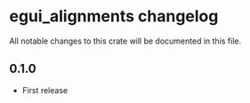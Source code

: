 # egui_alignments changelog

All notable changes to this crate will be documented in this file.

## 0.1.0

- First release